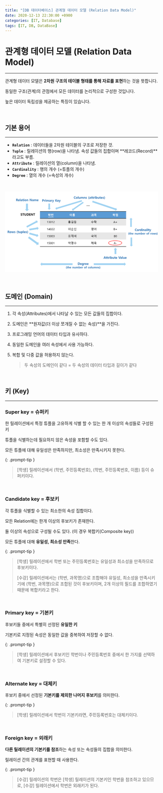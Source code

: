 ```yaml
---
title: "[DB 데이터베이스] 관계형 데이터 모델 (Relation Data Model)"
date: 2020-12-13 22:30:00 +0900
categories: [IT, Database]
tags: [IT, DB, DataBase]
---
```




# **관계형 데이터 모델 (Relation Data Model)**

---

관계형 데이터 모델은 **2차원 구조의 테이블 형태를 통해 자료를 표현**하는 것을 뜻합니다.

동일한 구조(관계)의 관점에서 모든 데이터를 논리적으로 구성한 것입니다.

높은 데이터 독립성을 제공하는 특징이 있습니다.





<br/>



## **기본 용어**

---

- **`Relation`** : 데이터들을 2차원 테이블의 구조로 저장한 것.
- **`Tuple`** : 릴레이션의 행(row)을 나타냄. 속성 값들의 집합이며 **레코드(Record)**라고도 부름.
- **`Attribute`** : 릴레이션의 열(column)을 나타냄.
- **`Cardinality`** : 행의 개수 (=튜플의 개수)
- **`Degree`** : 열의 개수 (=속성의 개수)



<br/>

![image-20201204003948066](/assets/img/posts/relation.png)



<br/>

## **도메인 (Domain)**

---

1. 각 속성(Attributes)에서 나타날 수 있는 모든 값들의 집합이다.

2. 도메인은 **원자값(더 이상 쪼개질 수 없는 속성)**을 가진다.

3. 프로그래밍 언어의 데이터 타입과 유사하다.

4. 동일한 도메인을 여러 속성에서 사용 가능하다.

5. 복합 및 다중 값을 허용하지 않는다.

   > 두 속성의 도메인이 같다 = 두 속성의 데이터 타입과 길이가 같다

   <br/>



## **키 (Key)**

----

### **Super key = 슈퍼키** 



한 릴레이션에서 특정 튜플을 고유하게 식별 할 수 있는 한 개 이상의 속성들로 구성된 키

튜플을 식별하는데 필요하지 않은 속성을 포함할 수도 있다.

모든 튜플에 대해 유일성은 만족하지만, 최소성은 만족시키지 못한다.

{: .prompt-tip }

> [학생] 릴레이션에서 (학번, 주민등록번호), (학번, 주민등록번호, 이름) 등이 슈퍼키이다.

<br/>

### **Candidate key = 후보키**

각 튜플을 식별할 수 있는 최소한의 속성 집합이다.

모든 Relation에는 한개 이상의 후보키가 존재한다.

둘 이상의 속성으로 구성될 수도 있다. (이 경우 복합키(Composite key))

모든 튜플에 대해 **유일성, 최소성 만족**한다.

{: .prompt-tip }

> [학생] 릴레이션에서 학번 또는 주민등록번호는 유일성과 최소성을 만족하므로 후보키이다.
>
> [수강] 릴레이션에서는 (학번, 과목명)으로 조합해야 유일성, 최소성을 만족시키기에 (학번, 과목명)으로 조합된 것이 후보키이며, 2개 이상의 필드를 조합하였기 때문에 복합키라고 한다.

<br/>

### **Primary key = 기본키**

후보키들 중에서 특별히 선정된 **유일한 키**

기본키로 지정된 속성은 동일한 값을 중복하여 저장할 수 없다.

{: .prompt-tip }

> [학생] 릴레이션에서 후보키인 학번이나 주민등록번호 중에서 한 가지를 선택하여 기본키로 설정할 수 있다.

<br/>

### **Alternate key = 대체키**

후보키 중에서 선정된 **기본키를 제외한 나머지 후보키**를 의미한다.

{: .prompt-tip }

> [학생] 릴레이션에서 학번이 기본키라면, 주민등록번호는 대체키이다.

<br/>

### **Foreign key = 외래키**

**다른 릴레이션의 기본키를 참조**하는 속성 또는 속성들의 집합을 의미한다.

릴레이션 간의 관계를 표현할 때 사용한다.

{: .prompt-tip }

> [수강] 릴레이션의 학번은 [학생] 릴레이션의 기본키인 학번을 참조하고 있으므로, [수강] 릴레이션에서 학번은 외래키가 된다.

<br/>